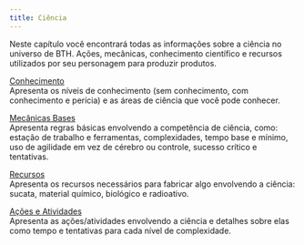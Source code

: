 ```yaml
---
title: Ciência
---
```


Neste capítulo você encontrará todas as informações sobre a ciência no universo de BTH. Ações, mecânicas, conhecimento científico e recursos utilizados por seu personagem para produzir produtos.

[Conhecimento](./knowledge.md)  
Apresenta os níveis de conhecimento (sem conhecimento, com conhecimento e perícia) e as áreas de ciência que você pode conhecer.

[Mecânicas Bases](./mechanics.md)  
Apresenta regras básicas envolvendo a competência de ciência, como: estação de trabalho e ferramentas, complexidades, tempo base e mínimo, uso de agilidade em vez de cérebro ou controle, sucesso crítico e tentativas.

[Recursos](./resources.md)  
Apresenta os recursos necessários para fabricar algo envolvendo a ciência: sucata, material químico, biológico e radioativo.

[Ações e Atividades](./actions.md)  
Apresenta as ações/atividades envolvendo a ciência e detalhes sobre elas como tempo e tentativas para cada nível de complexidade.